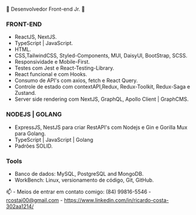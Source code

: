 :diamond_shape_with_a_dot_inside: Desenvolvedor Front-end Jr. :diamond_shape_with_a_dot_inside:

<h3>FRONT-END</h3>

- ReactJS, NextJS.
- TypeScript | JavaScript.
- HTML.
- CSS,TailwindCSS, Styled-Components, MUI, DaisyUI, BootStrap, SCSS.
- Responsividade e Mobile-First.
- Testes com Jest e React-Testing-Library.
- React funcional e com Hooks.
- Consumo de API's com axios, fetch e React Query.
- Controle de estado com contextAPI,Redux, Redux-Toolkit, Redux-Saga e Zustand.
- Server side rendering com NextJS,  GraphQL, Apollo Client | GraphCMS.


<h3>NODEJS | GOLANG</h3>

- ExpressJS, NestJS para criar RestAPI's com Nodejs e Gin e Gorilla Mux para Golang.
- TypeScript | JavaScript | Golang
- Padrões SOLID.

<h3>Tools</h3>

- Banco de dados:
MySQL, PostgreSQL and MongoDB.
- WorkBench:
Linux, versionamento de código, Git, GitHub.


📫 - Meios de entrar em contato comigo:
(84) 99816-5546 - rcostaj00@gmail.com - https://www.linkedin.com/in/ricardo-costa-302aa1214/


  
 
  
